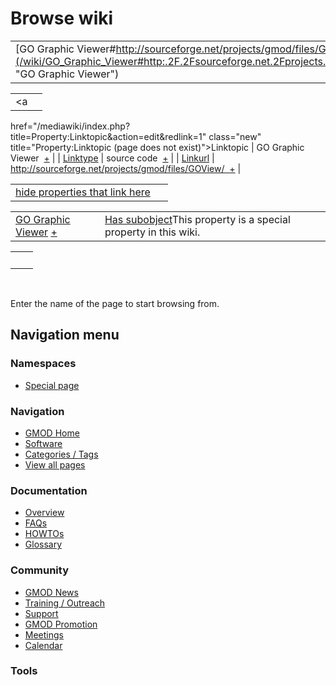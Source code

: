 



<span id="top"></span>




# <span dir="auto">Browse wiki</span>






|  |  |
|----|----|
| [GO Graphic Viewer#http://sourceforge.net/projects/gmod/files/GOView/](/wiki/GO_Graphic_Viewer#http:.2F.2Fsourceforge.net.2Fprojects.2Fgmod.2Ffiles.2FGOView.2F "GO Graphic Viewer") |  |

|  |  |
|----|----|
| <a
href="/mediawiki/index.php?title=Property:Linktopic&amp;action=edit&amp;redlink=1"
class="new"
title="Property:Linktopic (page does not exist)">Linktopic</a> | <span class="smwb-value">GO Graphic Viewer  <span class="smwsearch">[+](/wiki/Special%253ASearchByProperty/Linktopic/GO-20Graphic-20Viewer "Special%253ASearchByProperty/Linktopic/GO-20Graphic-20Viewer")</span></span> |
| [Linktype](/wiki/Property%253ALinktype "Property%253ALinktype") | <span class="smwb-value">source code  <span class="smwsearch">[+](/wiki/Special%253ASearchByProperty/Linktype/source-20code "Special%253ASearchByProperty/Linktype/source-20code")</span></span> |
| <a
href="/mediawiki/index.php?title=Property:Linkurl&amp;action=edit&amp;redlink=1"
class="new" title="Property:Linkurl (page does not exist)">Linkurl</a> | <span class="smwb-value">http://sourceforge.net/projects/gmod/files/GOView/  <span class="smwsearch">[+](/wiki/Special%253ASearchByProperty/Linkurl/http:-2F-2Fsourceforge.net-2Fprojects-2Fgmod-2Ffiles-2FGOView-2F "Special%253ASearchByProperty/Linkurl/http:-2F-2Fsourceforge.net-2Fprojects-2Fgmod-2Ffiles-2FGOView-2F")</span></span> |

<span id="smw_browse_incoming"></span>

|  |  |
|----|----|
| [hide properties that link here](/mediawiki/index.php?title=Special:Browse&offset=0&dir=out&article=GO+Graphic+Viewer%23http%253A%2F%2Fsourceforge.net%2Fprojects%2Fgmod%2Ffiles%2FGOView%2F)  |  |

|  |  |
|----|----|
| <span class="smwb-ivalue">[GO Graphic Viewer](/wiki/GO_Graphic_Viewer "GO Graphic Viewer") <span class="smwbrowse">[+](/wiki/Special%253ABrowse/GO-20Graphic-20Viewer "Special%253ABrowse/GO-20Graphic-20Viewer")</span></span> | <span class="smw-highlighter" data-type="1" state="inline" data-title="Property"><span class="smwbuiltin">[Has subobject](/wiki/Property%253AHas_subobject "Property:Has subobject")</span><span class="smwttcontent">This property is a special property in this wiki.</span></span> |

|     |     |
|-----|-----|
|     |     |

 

Enter the name of the page to start browsing from.  








## Navigation menu



### Namespaces

- <span id="ca-nstab-special">[Special
  page](/wiki/Special%253ABrowse/GO-20Graphic-20Viewer-23http%253A-2F-2Fsourceforge.net-2Fprojects-2Fgmod-2Ffiles-2FGOView-2F "This is a special page, you cannot edit the page itself")</span>






### Navigation



- <span id="n-GMOD-Home">[GMOD Home](/wiki/Main_Page)</span>
- <span id="n-Software">[Software](/wiki/GMOD_Components)</span>
- <span id="n-Categories-.2F-Tags">[Categories /
  Tags](/wiki/Categories)</span>
- <span id="n-View-all-pages">[View all
  pages](/wiki/Special:AllPages)</span>




### Documentation



- <span id="n-Overview">[Overview](/wiki/Overview)</span>
- <span id="n-FAQs">[FAQs](/wiki/Category%253AFAQ)</span>
- <span id="n-HOWTOs">[HOWTOs](/wiki/Category%253AHOWTO)</span>
- <span id="n-Glossary">[Glossary](/wiki/Glossary)</span>




### Community



- <span id="n-GMOD-News">[GMOD News](/wiki/GMOD_News)</span>
- <span id="n-Training-.2F-Outreach">[Training /
  Outreach](/wiki/Training_and_Outreach)</span>
- <span id="n-Support">[Support](/wiki/Support)</span>
- <span id="n-GMOD-Promotion">[GMOD
  Promotion](/wiki/GMOD_Promotion)</span>
- <span id="n-Meetings">[Meetings](/wiki/Meetings)</span>
- <span id="n-Calendar">[Calendar](/wiki/Calendar)</span>




### Tools












<!-- -->




